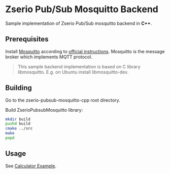 # Zserio Pub/Sub Mosquitto Backend

Sample implementation of Zserio Pub/Sub mosquitto backend in **C++**.

## Prerequisites

Install [Mosquitto](https://mosquitto.org) according to
[official instructions](https://mosquitto.org/download/). Mosquitto is the message broker which implements
MQTT protocol.

> This sample backend implementation is based on C library libmosquitto.
E.g. on Ubuntu install libmosquitto-dev.

## Building

Go to the zserio-pubsub-mosquitto-cpp root directory.

Build ZserioPubsubMosquitto library:
```bash
mkdir build
pushd build
cmake ../src
make
popd
```

## Usage

See [Calculator Example](./examples/calculator/README.md).
